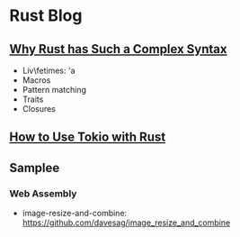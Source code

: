 # Rust Blog

## [Why Rust has Such a Complex Syntax](https://medium.com/@bybydev/why-rust-has-such-a-complex-syntax-dd737d6f3ccc)
- Liv\fetimes: 'a
- Macros
- Pattern matching
- Traits
- Closures

## [How to Use Tokio with Rust](https://altimetrikpoland.medium.com/how-to-use-tokio-with-rust-f42a56cbd720)

## Samplee

###  Web Assembly
- image-resize-and-combine: https://github.com/davesag/image_resize_and_combine
